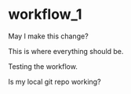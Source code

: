 # workflow_1

May I make this change?

This is where everything should be. 

Testing the workflow. 

Is my local git repo working?

